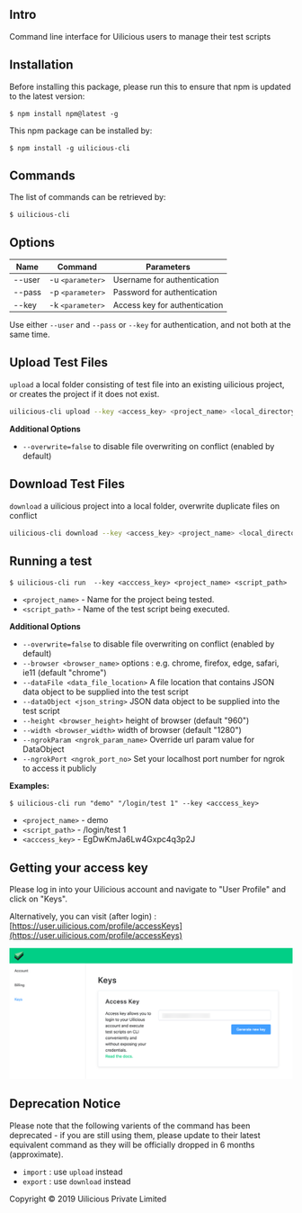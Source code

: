 ## Intro
Command line interface for Uilicious users to manage their test scripts

## Installation
Before installing this package, please run this to ensure that npm is updated to the latest version:
```
$ npm install npm@latest -g
```

This npm package can be installed by:
```
$ npm install -g uilicious-cli
```

## Commands
The list of commands can be retrieved by:
```
$ uilicious-cli
```

## Options

Name   | Command | Parameters
------ | ------- | ------------------
--user | -u `<parameter>` | Username for authentication
--pass | -p `<parameter>` | Password for authentication
--key  | -k `<parameter>` |	Access key for authentication

Use either `--user` and `--pass` or `--key` for authentication, and not both at the same time.

## Upload Test Files

`upload` a local folder consisting of test file into an existing uilicious project, or creates the project if it does not exist.

```bash
uilicious-cli upload --key <access_key> <project_name> <local_directory> [additional_options]
```
**Additional Options**
+ `--overwrite=false` to disable file overwriting on conflict (enabled by default)

## Download Test Files

`download` a uilicious project into a local folder, overwrite duplicate files on conflict

```bash
uilicious-cli download --key <access_key> <project_name> <local_directory> 
```

## Running a test
```
$ uilicious-cli run  --key <acccess_key> <project_name> <script_path> 
```
* `<project_name>` - Name for the project being tested.
* `<script_path>` - Name of the test script being executed.

**Additional Options**
+ `--overwrite=false` to disable file overwriting on conflict (enabled by default)
+ `--browser <browser_name>` options :  e.g. chrome, firefox, edge, safari, ie11 (default "chrome")
+ `--dataFile <data_file_location>` A file location that contains JSON data object to be supplied into the test script
+ `--dataObject <json_string>` JSON data object to be supplied into the test script
+ `--height <browser_height>` height of browser (default "960")
+ `--width <browser_width>` width of browser (default "1280")
+ `--ngrokParam <ngrok_param_name>` Override url param value for DataObject
+ `--ngrokPort <ngrok_port_no>` Set your localhost port number for ngrok to access it publicly

**Examples:**
```
$ uilicious-cli run "demo" "/login/test 1" --key <acccess_key>
```
* `<project_name>` - demo
* `<script_path>` - /login/test 1
* `<acccess_key>` - EgDwKmJa6Lw4Gxpc4q3p2J

## Getting your access key
Please log in into your Uilicious account and navigate to "User Profile" and click on "Keys".

Alternatively, you can visit (after login) : [https://user.uilicious.com/profile/accessKeys](https://user.uilicious.com/profile/accessKeys)

![Screenshot of Access Key](access-key-img.png)

## Deprecation Notice

Please note that the following varients of the command has been deprecated - if you are still using them, please update to their latest equivalent command as they will be officially dropped in 6 months (approximate).

* `import` : use `upload` instead
* `export` : use `download` instead

Copyright &copy; 2019 Uilicious Private Limited
